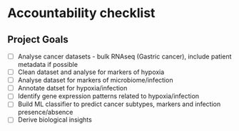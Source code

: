 # Accountability checklist

## Project Goals 
- [ ] Analyse cancer datasets - bulk RNAseq (Gastric cancer), include patient metadata if possible
- [ ] Clean dataset and analyse for markers of hypoxia
- [ ] Analyse dataset for markers of microbiome/infection
- [ ] Annotate datset for hypoxia/infection
- [ ] Identify gene expression patterns related to hypoxia/infection
- [ ] Build ML classifier to predict cancer subtypes, markers and infection presence/absence
- [ ] Derive biological insights
